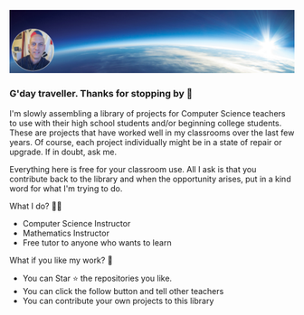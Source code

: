 
![Banner](images/ScriptBits_Banner3.png)

### G'day traveller.  Thanks for stopping by 👋

I'm slowly assembling a library of projects for Computer Science teachers to use with their high school students and/or beginning college students.  These are projects that have worked well in my classrooms over the last few years.  Of course, each project individually might be in a state of repair or upgrade.  If in doubt, ask me.

Everything here is free for your classroom use.  All I ask is that you contribute back to the library and when the opportunity arises, put in a kind word for what I'm trying to do.

What I do? 👨‍💻
* Computer Science Instructor
* Mathematics Instructor
* Free tutor to anyone who wants to learn

What if you like my work? 🤩
* You can Star ⭐ the repositories you like.
* You can click the follow button and tell other teachers
* You can contribute your own projects to this library

<!--
**ke5urh/ke5urh** is a ✨ _special_ ✨ repository because its `README.md` (this file) appears on your GitHub profile.

Here are some ideas to get you started:

- 🔭 I’m currently working on ...
- 🌱 I’m currently learning ...
- 👯 I’m looking to collaborate on ...
- 🤔 I’m looking for help with ...
- 💬 Ask me about ...
- 📫 How to reach me: ...
- 😄 Pronouns: ...
- ⚡ Fun fact: ...
-->

